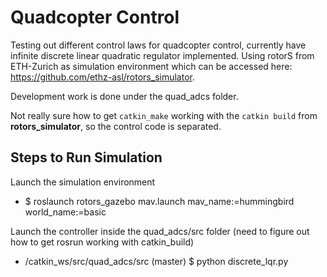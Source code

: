 # Quadcopter Control
Testing out different control laws for quadcopter control, currently have infinite discrete linear quadratic regulator implemented. Using rotorS from ETH-Zurich as simulation environment which can be accessed here: https://github.com/ethz-asl/rotors_simulator.

Development work is done under the quad_adcs folder.

Not really sure how to get `catkin_make` working with the `catkin build` from **rotors_simulator**, so the control code is separated.

## Steps to Run Simulation
Launch the simulation environment
* $ roslaunch rotors_gazebo mav.launch mav_name:=hummingbird world_name:=basic

Launch the controller inside the quad_adcs/src folder (need to figure out how to get rosrun working with catkin_build)
* /catkin_ws/src/quad_adcs/src (master) $ python discrete_lqr.py 


